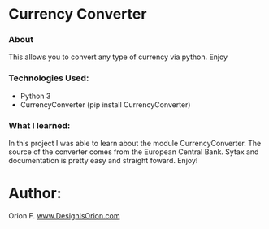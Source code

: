 # Currency Converter

### About 
This allows you to convert any type of currency via python. Enjoy

### Technologies Used:
- Python 3
- CurrencyConverter (pip install CurrencyConverter)

### What I learned:

In this project I was able to learn about the module CurrencyConverter. The source of the converter comes from the European Central Bank. Sytax and documentation is pretty easy and straight foward. Enjoy!


# Author: 
Orion F.
www.DesignIsOrion.com


